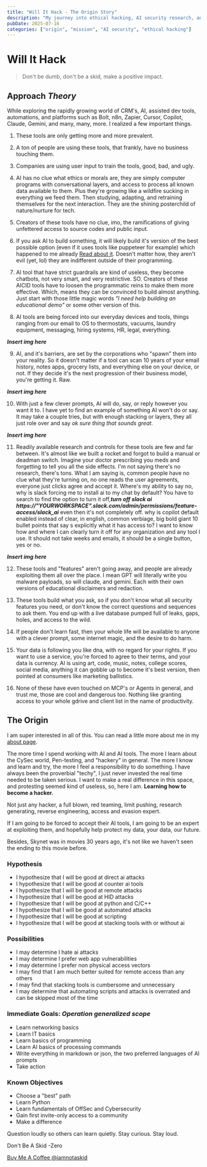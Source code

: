 ```yaml
---
title: "Will It Hack - The Origin Story"
description: "My journey into ethical hacking, AI security research, and the mission to understand and protect against emerging threats."
pubDate: 2025-07-16
categories: ["origin", "mission", "AI security", "ethical hacking"]
---
```


# Will It Hack
>Don't be dumb, don't be a skid, make a positive impact.

## Approach *Theory*

While exploring the rapidly growing world of CRM's, AI, assisted dev tools, automations, and platforms such as Bolt, n8n, Zapier, Cursor, Copilot, Claude, Gemini, and many, many, more. I realized a few important things.

1. These tools are only getting more and more prevalent.

2. A ton of people are using these tools, that frankly, have no business touching them.

3. Companies are using user input to train the tools, good, bad, and ugly.

4. AI has no clue what ethics or morals are, they are simply computer programs with conversational layers, and access to process all known data available to them. Plus they're growing like a wildfire sucking in everything we feed them. Then studying, adapting, and retraining themselves for the next interaction. They are the shining posterchild of nature/nurture for tech.

5. Creators of these tools have no clue, imo, the ramifications of giving unfettered access to source codes and public input.

6. If you ask AI to build something, it will likely build it's version of the best possible option (even if it uses tools like puppeteer for example) which happened to me already [Read about it](/blog/vibe-scraper-incident). Doesn't matter how, they aren't evil (yet, lol) they are indifferent outside of their programming. 

7. AI tool that have strict guardrails are kind of useless, they become chatbots, not very smart, and very restrictive. SO. Creators of these AICID tools have to loosen the programmatic reins to make them more effective. Which, means they can be convinced to build almost anything. Just start with those little magic words *"I need help building an educational demo"* or some other version of this. 

8. AI tools are being forced into our everyday devices and tools, things ranging from our email to OS to thermostats, vacuums, laundry equipment, messaging, hiring systems, HR, legal, everything. 

***Insert img here***

9. AI, and it's barriers, are set by the corporations who "spawn" them into your reality. So it doesn't matter if a tool can scan 10 years of your email history, notes apps, grocery lists, and everything else on your device, or not. If they decide it's the next progression of their business model, you're getting it. Raw. 

***Insert img here***

10. With just a few clever prompts, AI will do, say, or reply however you want it to. I have yet to find an example of something AI won't do or say. It may take a couple tries, but with enough stacking or layers, they all just role over and say *ok sure thing that sounds great*. 

***Insert img here***

11. Readily available research and controls for these tools are few and far between. It's almost like we built a rocket and forgot to build a manual or deadman switch. Imagine your doctor prescribing you meds and forgetting to tell you all the side effects. I'm not saying there's no research, there's tons. What I am saying is, common people have no clue what they're turning on, no one reads the user agreements, everyone just clicks agree and accept it. Where's my ability to say no, why is slack forcing me to install ai to my chat by default? You have to search to find the option to turn it off,***turn off slack ai https://"YOURWORKSPACE".slack.com/admin/permissions/feature-access/slack_ai*** even then it's not completely off. why is copilot default enabled instead of clear, in english, common verbiage, big bold giant 10 bullet points that say s explicitly what it has access to? I want to know how and where I can clearly turn it off for any organization and any tool I use. It should not take weeks and emails, it should be a single button, yes or no. 

***Insert img here***

12. These tools and "features" aren't going away, and people are already exploiting them all over the place. I mean GPT will literally write you malware payloads, so will claude, and gemini. Each with their own versions of educational disclaimers and redaction. 

13. These tools build what you ask, so if you don't know what all security features you need, or don't know the correct questions and sequences to ask them. You end up with a live database pumped full of leaks, gaps, holes, and access to the wild. 

14. If people don't learn fast, then your whole life will be available to anyone with a clever prompt, some internet magic, and the desire to do harm. 

15. Your data is following you like dna, with no regard for your rights. If you want to use a service, you're forced to agree to their terms, and your data is currency. AI is using art, code, music, notes, college scores, social media, anything it can gobble up to become it's best version, then pointed at consumers like marketing ballistics.

16. None of these have even touched on MCP's or Agents in general, and trust me, those are cool and dangerous too. Nothing like granting access to your whole gdrive and client list in the name of productivity. 

## The Origin 

I am super interested in all of this. You can read a little more about me in my [about page](/about). 

The more time I spend working with AI and AI tools. The more I learn about the CySec world, Pen-testing, and "hackery" in general. The more I know and learn and try, the more I feel a responsibility to do something. I have always been the proverbial "techy", I just never invested the real time needed to be taken serious. I want to make a real difference in this space, and protesting seemed kind of useless, so, here I am. **Learning how to become a hacker.**

Not just any hacker, a full blown, red teaming, limit pushing, research generating, reverse engineering, access and evasion expert. 

If I am going to be forced to accept their AI tools, I am going to be an expert at exploiting them, and hopefully help protect my data, your data, our future. 

Besides, Skynet was in movies 30 years ago, it's not like we haven't seen the ending to this movie before. 

### Hypothesis
- I hypothesize that I will be good at direct ai attacks
- I hypothesize that I will be good at counter ai tools
- I hypothesize that I will be good at remote attacks
- I hypothesize that I will be good at HID attacks
- I hypothesize that I will be good at python and C/C++
- I hypothesize that I will be good at automated attacks
- I hypothesize that I will be good at scripting
- I hypothesize that I will be good at stacking tools with or without ai

### Possibilities
- I may determine I hate ai attacks
- I may determine I prefer web app vulnerabilities 
- I may determine I prefer non physical access vectors
- I may find that I am much better suited for remote access than any others
- I may find that stacking tools is cumbersome and unnecessary 
- I may determine that automating scripts and attacks is overrated and can be skipped most of the time

### Immediate Goals: *Operation generalized scope*
- Learn networking basics
- Learn IT basics
- Learn basics of programming
- Learn AI basics of processing commands
- Write everything in markdown or json, the two preferred languages of AI prompts
- Take action

### Known Objectives
- Choose a  "best" path
- Learn Python
- Learn fundamentals of OffSec and Cybersecurity
- Gain first invite-only access to a community
- Make a difference

Question loudly so others can learn quietly. Stay curious. Stay loud.

Don't Be A Skid
-Zero

[Buy Me A Coffee @iamnotaskid](https://buymeacoffee.com/iamnotaskid)